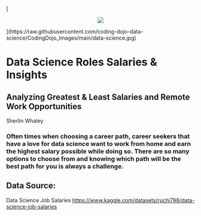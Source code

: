 [<p align="center">
  <img src = "[https://t3.ftcdn.net/jpg/02/72/40/68/360_F_272406819_djyh9kysHidrdUOgoDEujj7HGSOwzlmS.jpg](https://raw.githubusercontent.com/coding-dojo-data-science/CodingDojo_Images/main/data-science.jpg)](https://raw.githubusercontent.com/coding-dojo-data-science/CodingDojo_Images/main/data-science.jpg)">
</p>](https://raw.githubusercontent.com/coding-dojo-data-science/CodingDojo_Images/main/data-science.jpg)


# Data Science Roles Salaries & Insights

## Analyzing Greatest & Least Salaries and Remote Work Opportunities

Sherlin Whaley

### Often times when choosing a career path, career seekers that have a love for data science want to work from home and earn the highest salary possible while doing so. There are so many options to choose from and knowing which path will be the best path for you is always a challenge.

## Data Source: 
Data Science Job Salaries
https://www.kaggle.com/datasets/ruchi798/data-science-job-salaries

